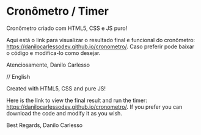# Cronômetro / Timer
Cronômetro criado com HTML5, CSS e JS puro!

Aqui está o link para visualizar o resultado final e funcional do cronômetro: https://danilocarlessodev.github.io/cronometro/.
Caso preferir pode baixar o código e modifica-lo como desejar.

Atenciosamente, 
Danilo Carlesso

// English

Created with HTML5, CSS and pure JS!

Here is the link to view the final result and run the timer: https://danilocarlessodev.github.io/cronometro/.
If you prefer you can download the code and modify it as you wish.

Best Regards,
Danilo Carlesso
